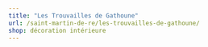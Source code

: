 ```yaml
---
title: "Les Trouvailles de Gathoune"
url: /saint-martin-de-re/les-trouvailles-de-gathoune/
shop: décoration intérieure
---
```

